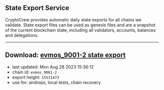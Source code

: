 ## State Export Service
CryptoCrew provides automatic daily state exports for all chains we validate. State export files can be used as genesis files and are a snapshot of the current blockchain state, including all validators, accounts, balances and delegations.

---
**Download: [evmos_9001-2 state export](https://dl.ccvalidators.com/SERVICE/evmos/evmos_9001-2_export_15531473.json)**
---

- last updated: Mon Aug 28 2023 15:36:12
- chain id: `evmos_9001-2`
- export height: `15531473`
- use for: airdrops, local tests, chain recovery
